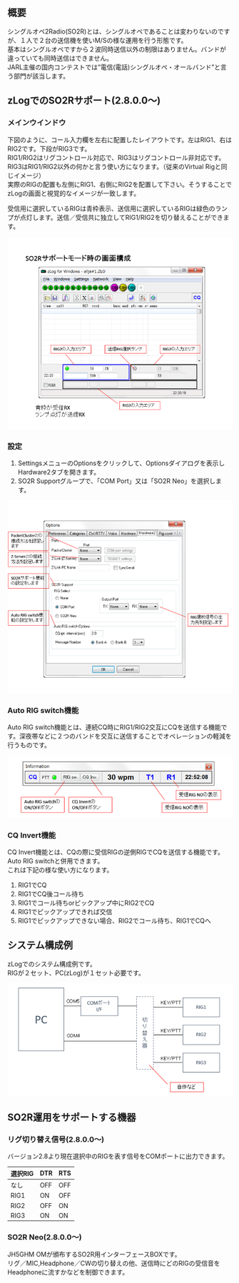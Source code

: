 ## 概要

シングルオペ2Radio(SO2R)とは、シングルオペであることは変わりないのですが、１人で２台の送信機を使いM/Sの様な運用を行う形態です。  
基本はシングルオペですから２波同時送信以外の制限はありません。バンドが違っていても同時送信はできません。  
JARL主催の国内コンテストでは”電信(電話)シングルオペ・オールバンド”と言う部門が該当します。　　

## zLogでのSO2Rサポート(2.8.0.0～)

### メインウインドウ
下図のように、コール入力欄を左右に配置したレイアウトです。左はRIG1、右はRIG2です。下段がRIG3です。  
RIG1/RIG2はリグコントロール対応で、RIG3はリグコントロール非対応です。RIG3はRIG1/RIG2以外の何かと言う使い方になります。（従来のVirtual Rigと同じイメージ）  
実際のRIGの配置も左側にRIG1、右側にRIG2を配置して下さい。そうすることでzLogの画面と視覚的なイメージが一致します。  

受信用に選択しているRIGは青枠表示、送信用に選択しているRIGは緑色のランプが点灯します。送信／受信共に独立してRIG1/RIG2を切り替えることができます。  

![SO2Rメインウインドウ](https://github.com/jr8ppg/zLog/blob/images/so2r_main_window.png)

### 設定
1. SettingsメニューのOptionsをクリックして、Optionsダイアログを表示しHardware2タブを開きます。
1. SO2R Supportグループで、「COM Port」又は「SO2R Neo」を選択します。

![設定画面](https://github.com/jr8ppg/zLog/blob/images/options_hardware2.png)

### Auto RIG switch機能

Auto RIG switch機能とは、連続CQ時にRIG1/RIG2交互にCQを送信する機能です。深夜帯などに２つのバンドを交互に送信することでオペレーションの軽減を行うものです。  

![](https://github.com/jr8ppg/zLog/blob/images/so2r_arsw_cqinv.png)

### CQ Invert機能

CQ Invert機能とは、CQの際に受信RIGの逆側RIGでCQを送信する機能です。Auto RIG switchと併用できます。  
これは下記の様な使い方になります。  

1. RIG1でCQ
1. RIG1でCQ後コール待ち
1. RIG1でコール待ちorピックアップ中にRIG2でCQ
1. RIG1でピックアップできれば交信
1. RIG1でピックアップできない場合、RIG2でコール待ち、RIG1でCQへ


## システム構成例

zLogでのシステム構成例です。  
RIGが２セット、PC(zLog)が１セット必要です。    

![](https://github.com/jr8ppg/zLog/blob/images/so2r_sample1.png)

## SO2R運用をサポートする機器

### リグ切り替え信号(2.8.0.0～)

バージョン2.8より現在選択中のRIGを表す信号をCOMポートに出力できます。  

|選択RIG|DTR|RTS|
| --- | --- | --- |
|なし|OFF|OFF|
|RIG1|ON|OFF|
|RIG2|OFF|ON|
|RIG3|ON|ON|

### SO2R Neo(2.8.0.0～)
JH5GHM OMが頒布するSO2R用インターフェースBOXです。  
リグ／MIC,Headphone／CWの切り替えの他、送信時にどのRIGの受信音をHeadphoneに流すかなどを制御できます。  

